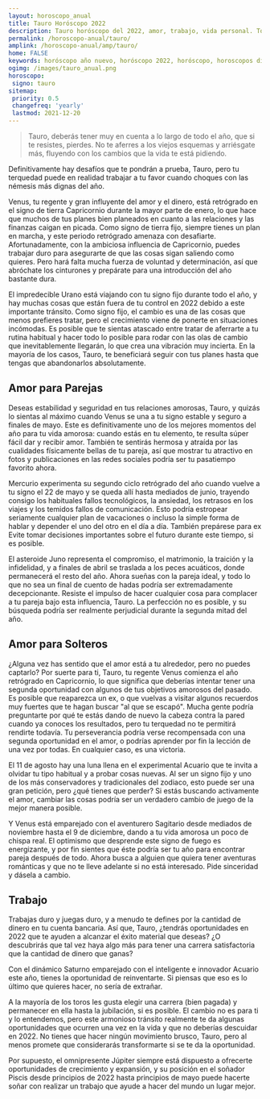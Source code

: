 ```yaml
---
layout: horoscopo_anual
title: Tauro Horóscopo 2022 
description: Tauro horóscopo del 2022, amor, trabajo, vida personal. Todas las predicciones para Tauro 2022 gratis. Disfruta este año nuevo.
permalink: /horoscopo-anual/tauro/
amplink: /horoscopo-anual/amp/tauro/
home: FALSE
keywords: horóscopo año nuevo, horóscopo 2022, horóscopo, horoscopos diarios gratis del dia de hoy, horóscopo diario gratis,horóscopo ano nuevo 2022, horóscopo esperanza gracia, horoscopo Tauro 2022, horoscop, horóscopos gratis, horoscopo Tauro, horoscopo Tauro 2022 gratis, Tarot, Astrologia, Zodíaco, Tauro, horoscopo gratis,tarot en femenino,videncia gratuita,horoscopos gratuitos,horóscopos, astrologia,videncia gratis
ogimg: /images/tauro_anual.png
horoscopo:
 signo: tauro
sitemap:
 priority: 0.5
 changefreq: 'yearly'
 lastmod: 2021-12-20
---
```





> Tauro, deberás tener muy en cuenta a lo largo de todo el año, que si te resistes, pierdes. No te aferres a los viejos esquemas y arriésgate más, fluyendo con los cambios que la vida te está pidiendo.


Definitivamente hay desafíos que te pondrán a prueba, Tauro, pero tu terquedad puede en realidad trabajar a tu favor cuando choques con las némesis más dignas del año.

Venus, tu regente y gran influyente del amor y el dinero, está retrógrado en el signo de tierra Capricornio durante la mayor parte de enero, lo que hace que muchos de tus planes bien planeados en cuanto a las relaciones y las finanzas caigan en picada. Como signo de tierra fijo, siempre tienes un plan en marcha, y este periodo retrógrado amenaza con desafiarte. Afortunadamente, con la ambiciosa influencia de Capricornio, puedes trabajar duro para asegurarte de que las cosas sigan saliendo como quieres. Pero hará falta mucha fuerza de voluntad y determinación, así que abróchate los cinturones y prepárate para una introducción del año bastante dura.

El impredecible Urano está viajando con tu signo fijo durante todo el año, y hay muchas cosas que están fuera de tu control en 2022 debido a este importante tránsito. Como signo fijo, el cambio es una de las cosas que menos prefieres tratar, pero el crecimiento viene de ponerte en situaciones incómodas. Es posible que te sientas atascado entre tratar de aferrarte a tu rutina habitual y hacer todo lo posible para rodar con las olas de cambio que inevitablemente llegarán, lo que crea una vibración muy incierta. En la mayoría de los casos, Tauro, te beneficiará seguir con tus planes hasta que tengas que abandonarlos absolutamente.

## Amor para Parejas

Deseas estabilidad y seguridad en tus relaciones amorosas, Tauro, y quizás lo sientas al máximo cuando Venus se una a tu signo estable y seguro a finales de mayo. Este es definitivamente uno de los mejores momentos del año para tu vida amorosa: cuando estás en tu elemento, te resulta súper fácil dar y recibir amor. También te sentirás hermosa y atraída por las cualidades físicamente bellas de tu pareja, así que mostrar tu atractivo en fotos y publicaciones en las redes sociales podría ser tu pasatiempo favorito ahora.

Mercurio experimenta su segundo ciclo retrógrado del año cuando vuelve a tu signo el 22 de mayo y se queda allí hasta mediados de junio, trayendo consigo los habituales fallos tecnológicos, la ansiedad, los retrasos en los viajes y los temidos fallos de comunicación. Esto podría estropear seriamente cualquier plan de vacaciones o incluso la simple forma de hablar y depender el uno del otro en el día a día. También prepárese para ex Evite tomar decisiones importantes sobre el futuro durante este tiempo, si es posible.

El asteroide Juno representa el compromiso, el matrimonio, la traición y la infidelidad, y a finales de abril se traslada a los peces acuáticos, donde permanecerá el resto del año. Ahora sueñas con la pareja ideal, y todo lo que no sea un final de cuento de hadas podría ser extremadamente decepcionante. Resiste el impulso de hacer cualquier cosa para complacer a tu pareja bajo esta influencia, Tauro. La perfección no es posible, y su búsqueda podría ser realmente perjudicial durante la segunda mitad del año.

## Amor para Solteros

¿Alguna vez has sentido que el amor está a tu alrededor, pero no puedes captarlo? Por suerte para ti, Tauro, tu regente Venus comienza el año retrógrado en Capricornio, lo que significa que deberías intentar tener una segunda oportunidad con algunos de tus objetivos amorosos del pasado. Es posible que reaparezca un ex, o que vuelvas a visitar algunos recuerdos muy fuertes que te hagan buscar "al que se escapó". Mucha gente podría preguntarte por qué te estás dando de nuevo la cabeza contra la pared cuando ya conoces los resultados, pero tu terquedad no te permitirá rendirte todavía. Tu perseverancia podría verse recompensada con una segunda oportunidad en el amor, o podrías aprender por fin la lección de una vez por todas. En cualquier caso, es una victoria.

El 11 de agosto hay una luna llena en el experimental Acuario que te invita a olvidar tu tipo habitual y a probar cosas nuevas. Al ser un signo fijo y uno de los más conservadores y tradicionales del zodiaco, esto puede ser una gran petición, pero ¿qué tienes que perder? Si estás buscando activamente el amor, cambiar las cosas podría ser un verdadero cambio de juego de la mejor manera posible.

Y Venus está emparejado con el aventurero Sagitario desde mediados de noviembre hasta el 9 de diciembre, dando a tu vida amorosa un poco de chispa real. El optimismo que desprende este signo de fuego es energizante, y por fin sientes que éste podría ser tu año para encontrar pareja después de todo. Ahora busca a alguien que quiera tener aventuras románticas y que no te lleve adelante si no está interesado. Pide sinceridad y dásela a cambio.

## Trabajo

Trabajas duro y juegas duro, y a menudo te defines por la cantidad de dinero en tu cuenta bancaria. Así que, Tauro, ¿tendrás oportunidades en 2022 que te ayuden a alcanzar el éxito material que deseas? ¿O descubrirás que tal vez haya algo más para tener una carrera satisfactoria que la cantidad de dinero que ganas?

Con el dinámico Saturno emparejado con el inteligente e innovador Acuario este año, tienes la oportunidad de reinventarte. Si piensas que eso es lo último que quieres hacer, no sería de extrañar.

A la mayoría de los toros les gusta elegir una carrera (bien pagada) y permanecer en ella hasta la jubilación, si es posible. El cambio no es para ti y lo entendemos, pero este armonioso tránsito realmente te da algunas oportunidades que ocurren una vez en la vida y que no deberías descuidar en 2022. No tienes que hacer ningún movimiento brusco, Tauro, pero al menos promete que considerarás transformarte si se te da la oportunidad.

Por supuesto, el omnipresente Júpiter siempre está dispuesto a ofrecerte oportunidades de crecimiento y expansión, y su posición en el soñador Piscis desde principios de 2022 hasta principios de mayo puede hacerte soñar con realizar un trabajo que ayude a hacer del mundo un lugar mejor.